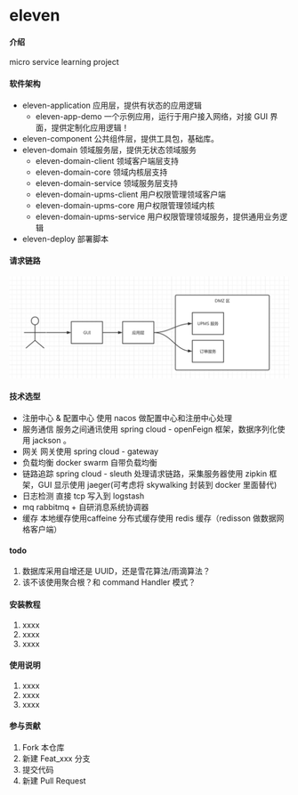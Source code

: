 # eleven

#### 介绍

micro service learning project

#### 软件架构

- eleven-application 应用层，提供有状态的应用逻辑
  - eleven-app-demo 一个示例应用，运行于用户接入网络，对接 GUI 界面，提供定制化应用逻辑！
- eleven-component 公共组件层，提供工具包，基础库。
- eleven-domain 领域服务层，提供无状态领域服务
  - eleven-domain-client 领域客户端层支持
  - eleven-domain-core  领域内核层支持
  - eleven-domain-service  领域服务层支持
  - eleven-domain-upms-client   用户权限管理领域客户端
  - eleven-domain-upms-core     用户权限管理领域内核
  - eleven-domain-upms-service  用户权限管理领域服务，提供通用业务逻辑
- eleven-deploy 部署脚本


#### 请求链路
![请求链路](./doc/微服务请求链路.png "请求链路")


#### 技术选型
- 注册中心 & 配置中心 使用 nacos 做配置中心和注册中心处理
- 服务通信  服务之间通讯使用 spring cloud - openFeign 框架，数据序列化使用 jackson 。
- 网关  网关使用 spring cloud - gateway
- 负载均衡 docker swarm 自带负载均衡
- 链路追踪  spring cloud - sleuth 处理请求链路，采集服务器使用 zipkin 框架，GUI 显示使用 jaeger(可考虑将 skywalking 封装到 docker 里面替代)
- 日志检测  直接 tcp 写入到 logstash
- mq  rabbitmq + 自研消息系统协调器
- 缓存 本地缓存使用caffeine 分布式缓存使用 redis 缓存（redisson 做数据网格客户端）


#### todo 
1. 数据库采用自增还是 UUID，还是雪花算法/雨滴算法？
2. 该不该使用聚合根？和 command Handler 模式？


#### 安装教程

1. xxxx
2. xxxx
3. xxxx

#### 使用说明

1. xxxx
2. xxxx
3. xxxx

#### 参与贡献

1. Fork 本仓库
2. 新建 Feat_xxx 分支
3. 提交代码
4. 新建 Pull Request
